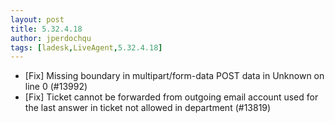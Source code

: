 ```yaml
---
layout: post
title: 5.32.4.18
author: jperdochqu
tags: [ladesk,LiveAgent,5.32.4.18]
---
```


- [Fix] Missing boundary in multipart/form-data POST data in Unknown on line 0 (#13992)
- [Fix] Ticket cannot be forwarded from outgoing email account used for the last answer in ticket not allowed in department (#13819)
